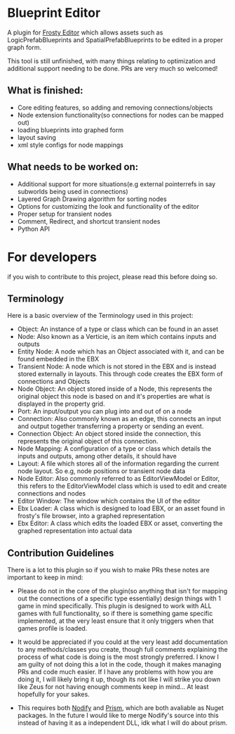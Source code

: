 # Blueprint Editor
A plugin for [Frosty Editor](https://github.com/CadeEvs/FrostyToolsuite/tree/1.0.6.3) which allows assets such as LogicPrefabBlueprints and SpatialPrefabBlueprints to be edited in a proper graph form.

This tool is still unfinished, with many things relating to optimization and additional support needing to be done. PRs are very much so welcomed!

## What is finished:
- Core editing features, so adding and removing connections/objects
- Node extension functionality(so connections for nodes can be mapped out)
- loading blueprints into graphed form
- layout saving
- xml style configs for node mappings

## What needs to be worked on:
- Additional support for more situations(e.g external pointerrefs in say subworlds being used in connections)
- Layered Graph Drawing algorithm for sorting nodes
- Options for customizing the look and functionality of the editor
- Proper setup for transient nodes
- Comment, Redirect, and shortcut transient nodes
- Python API

# For developers
if you wish to contribute to this project, please read this before doing so.

## Terminology 
Here is a basic overview of the Terminology used in this project:
- Object: An instance of a type or class which can be found in an asset
- Node: Also known as a Verticie, is an item which contains inputs and outputs
- Entity Node: A node which has an Object associated with it, and can be found embedded in the EBX
- Transient Node: A node which is not stored in the EBX and is instead stored externally in layouts. This through code creates the EBX form of connections and Objects
- Node Object: An object stored inside of a Node, this represents the original object this node is based on and it's properties are what is displayed in the property grid.
- Port: An input/output you can plug into and out of on a node
- Connection: Also commonly known as an edge, this connects an input and output together transferring a property or sending an event.
- Connection Object: An object stored inside the connection, this represents the original object of this connection.
- Node Mapping: A configuration of a type or class which details the inputs and outputs, among other details, it should have
- Layout: A file which stores all of the information regarding the current node layout. So e.g, node positions or transient node data
- Node Editor: Also commonly referred to as EditorViewModel or Editor, this refers to the EditorViewModel class which is used to edit and create connections and nodes
- Editor Window: The window which contains the UI of the editor
- Ebx Loader: A class which is designed to load EBX, or an asset found in frosty's file browser, into a graphed representation
- Ebx Editor: A class which edits the loaded EBX or asset, converting the graphed representation into actual data

## Contribution Guidelines
There is a lot to this plugin so if you wish to make PRs these notes are important to keep in mind:
- Please do not in the core of the plugin(so anything that isn't for mapping out the connections of a specific type essentially) design things with 1 game in mind specifically. This plugin is designed to work with ALL games with full functionality, so if there is something game specific implemented, at the very least ensure that it only triggers when that games profile is loaded.
  
- It would be appreciated if you could at the very least add documentation to any methods/classes you create, though full comments explaining the process of what code is doing is the most strongly preferred. I know I am guilty of not doing this a lot in the code, though it makes managing PRs and code much easier. If I have any problems with how you are doing it, I will likely bring it up, though its not like I will strike you down like Zeus for not having enough comments keep in mind... At least hopefully for your sakes.

- This requires both [Nodify](https://github.com/miroiu/nodify) and [Prism](https://www.nuget.org/packages/Prism.Wpf/), which are both avaliable as Nuget packages. In the future I would like to merge Nodify's source into this instead of having it as a independent DLL, idk what I will do about prism.
